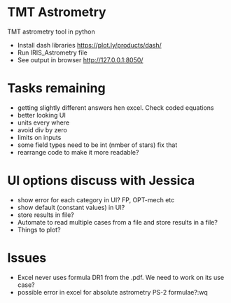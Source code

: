 # TMT Astrometry
TMT astrometry tool in python 
- Install dash libraries
https://plot.ly/products/dash/
- Run IRIS_Astrometry file
- See output in browser http://127.0.0.1:8050/

# Tasks remaining
- getting slightly different answers hen excel. Check coded equations
- better looking UI
- units every where
- avoid div by zero
- limits on inputs
- some field types need to be int (nmber of stars) fix that
- rearrange code to make it more readable?

# UI options discuss with Jessica
- show error for each category in UI? FP, OPT-mech etc
- show default (constant values) in UI?
- store results in file?
- Automate to read multiple cases from a file and store results in a file?
- Things to plot?

# Issues
- Excel never uses formula DR1 from the .pdf. We need to work on its use case?
- possible error in excel for absolute astrometry PS-2 formulae?:wq





